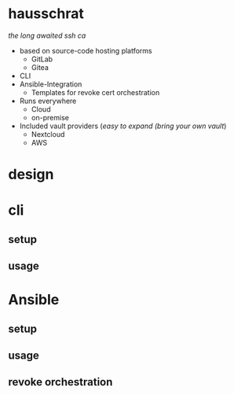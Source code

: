 # hausschrat
_the long awaited ssh ca_

- based on source-code hosting platforms
  - GitLab
  - Gitea
- CLI
- Ansible-Integration
  - Templates for revoke cert orchestration
- Runs everywhere
  - Cloud
  - on-premise
- Included vault providers (_easy to expand (bring your own vault_)
  - Nextcloud
  - AWS


# design


# cli

## setup

## usage

# Ansible

## setup

## usage

## revoke orchestration

